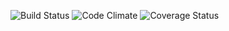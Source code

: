 ![Build Status](https://codeship.com/projects/449d7480-a06d-0133-29ef-2e0e97de9583/status?branch=master)
![Code Climate](https://codeclimate.com/github/katilaw/Love_Is_Love.png)
![Coverage Status](https://coveralls.io/repos/katilaw/Love_Is_Love/badge.png)
